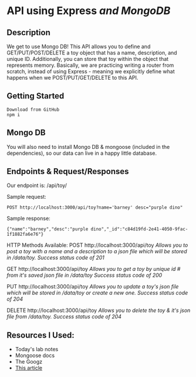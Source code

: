 # API using Express _and MongoDB_

## Description
We get to use Mongo DB!
This API allows you to define and GET/PUT/POST/DELETE a toy object that has a name, description, and unique ID. Additionally, you can store that toy within the object that represents memory. Basically, we are practicing writing a router from scratch, instead of using Express - meaning we explicitly define what happens when we POST/PUT/GET/DELETE to this API.

## Getting Started
```
Download from GitHub
npm i
```

## Mongo DB
You will also need to install Mongo DB & mongoose (included in the dependencies), so our data can live in a happy little database.

## Endpoints & Request/Responses
Our endpoint is: /api/toy/

Sample request:
```
POST http://localhost:3000/api/toy?name='barney' desc="purple dino"
```

Sample response:
```
{"name":"barney","desc":"purple dino","_id":"c84d19fd-2e41-4050-9fac-1f1882fa6e76"}
```

HTTP Methods Available:
POST http://localhost:3000/api/toy
_Allows you to post a toy with a name and a description to a json file which will be stored in /data/toy._
_Success status code of 201_

GET http://localhost:3000/api/toy
_Allows you to get a toy by unique id # from it's saved json file in /data/toy_
_Success status code of 200_

PUT http://localhost:3000/api/toy
_Allows you to update a toy's json file which will be stored in /data/toy or create a new one._
_Success status code of 204_

DELETE http://localhost:3000/api/toy
_Allows you to delete the toy & it's json file from /data/toy._
_Success status code of 204_


## Resources I Used:
+ Today's lab notes
+ Mongoose docs
+ The Googz
+ [This article](https://coursework.vschool.io/mongoose-crud/)
